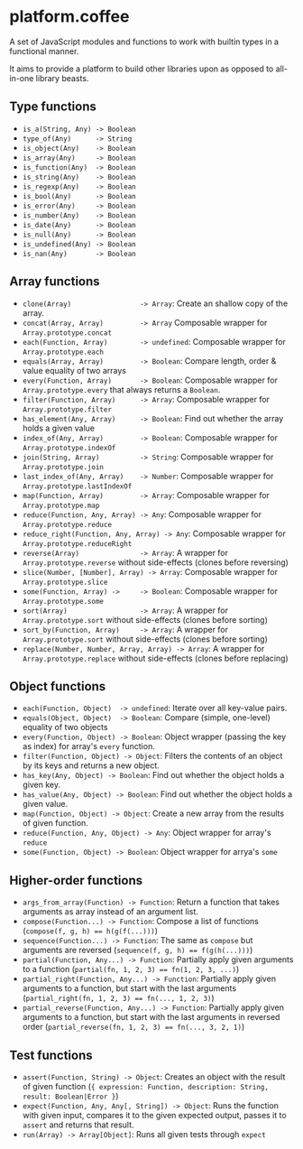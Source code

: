 # platform.coffee


A set of JavaScript modules and functions to work with builtin types in a functional manner.

It aims to provide a platform to build other libraries upon as opposed to all-in-one library beasts.

## Type functions

 * `is_a(String, Any) -> Boolean`
 * `type_of(Any)      -> String`
 * `is_object(Any)    -> Boolean`
 * `is_array(Any)     -> Boolean`
 * `is_function(Any)  -> Boolean`
 * `is_string(Any)    -> Boolean`
 * `is_regexp(Any)    -> Boolean`
 * `is_bool(Any)      -> Boolean`
 * `is_error(Any)     -> Boolean`
 * `is_number(Any)    -> Boolean`
 * `is_date(Any)      -> Boolean`
 * `is_null(Any)      -> Boolean`
 * `is_undefined(Any) -> Boolean`
 * `is_nan(Any)       -> Boolean`

## Array functions

 * `clone(Array)                 -> Array`: Create an shallow copy of the array.
 * `concat(Array, Array)         -> Array` Composable wrapper for `Array.prototype.concat`
 * `each(Function, Array)        -> undefined`: Composable wrapper for `Array.prototype.each`
 * `equals(Array, Array)         -> Boolean`: Compare length, order & value equality of two arrays
 * `every(Function, Array)       -> Boolean`: Composable wrapper for `Array.prototype.every` that always returns a `Boolean`.
 * `filter(Function, Array)      -> Array`: Composable wrapper for `Array.prototype.filter`
 * `has_element(Any, Array)      -> Boolean`: Find out whether the array holds a given value
 * `index_of(Any, Array)         -> Boolean`: Composable wrapper for `Array.prototype.indexOf`
 * `join(String, Array)          -> String`: Composable wrapper for `Array.prototype.join`
 * `last_index_of(Any, Array)    -> Number`: Composable wrapper for `Array.prototype.lastIndexOf`
 * `map(Function, Array)         -> Array`: Composable wrapper for `Array.prototype.map`
 * `reduce(Function, Any, Array) -> Any`: Composable wrapper for `Array.prototype.reduce`
 * `reduce_right(Function, Any, Array) -> Any`: Composable wrapper for `Array.prototype.reduceRight`
 * `reverse(Array)               -> Array`: A wrapper for `Array.prototype.reverse` without side-effects (clones before reversing)
 * `slice(Number, [Number], Array) -> Array`: Composable wrapper for `Array.prototype.slice`
 * `some(Function, Array) ->     -> Boolean`: Composable wrapper for `Array.prototype.some`
 * `sort(Array)                  -> Array`: A wrapper for `Array.prototype.sort` without side-effects (clones before sorting)
 * `sort_by(Function, Array)     -> Array`: A wrapper for `Array.prototype.sort` without side-effects (clones before sorting)
 * `replace(Number, Number, Array, Array) -> Array`: A wrapper for `Array.prototype.replace` without side-effects (clones before replacing)

## Object functions

 * `each(Function, Object)  -> undefined`: Iterate over all key-value pairs.
 * `equals(Object, Object)  -> Boolean`: Compare (simple, one-level) equality of two objects
 * `every(Function, Object) -> Boolean`: Object wrapper (passing the key as index) for array's `every` function.
 * `filter(Function, Object) -> Object`: Filters the contents of an object by its keys and returns a new object.
 * `has_key(Any, Object) -> Boolean`: Find out whether the object holds a given key.
 * `has_value(Any, Object) -> Boolean`: Find out whether the object holds a given value.
 * `map(Function, Object) -> Object`: Create a new array from the results of given function.
 * `reduce(Function, Any, Object) -> Any`: Object wrapper for array's `reduce`
 * `some(Function, Object) -> Boolean`: Object wrapper for arrya's `some`

## Higher-order functions

 * `args_from_array(Function) -> Function`: Return a function that takes arguments as array instead of an argument list.
 * `compose(Function...) -> Function`: Compose a list of functions (`compose(f, g, h) == h(g(f(...)))`)
 * `sequence(Function...) -> Function`: The same as `compose` but arguments are reversed (`sequence(f, g, h) == f(g(h(...)))`)
 * `partial(Function, Any...) -> Function`: Partially apply given arguments to a function (`partial(fn, 1, 2, 3) == fn(1, 2, 3, ...)`)
 * `partial_right(Function, Any...) -> Function`: Partially apply given arguments to a function, but start with the last arguments (`partial_right(fn, 1, 2, 3) == fn(..., 1, 2, 3)`)
 * `partial_reverse(Function, Any...) -> Function`: Partially apply given arguments to a function, but start with the last arguments in reversed order (`partial_reverse(fn, 1, 2, 3) == fn(..., 3, 2, 1)`)

## Test functions

 * `assert(Function, String) -> Object`: Creates an object with the result of given function (`{ expression: Function, description: String, result: Boolean|Error }`)
 * `expect(Function, Any, Any[, String]) -> Object`: Runs the function with given input, compares it to the given expected output, passes it to `assert` and returns that result.
 * `run(Array) -> Array[Object]`: Runs all given tests through `expect`
